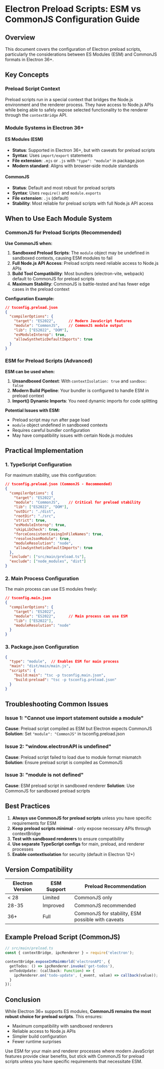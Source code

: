 # Electron Preload Scripts: ESM vs CommonJS Configuration Guide

## Overview
This document covers the configuration of Electron preload scripts, particularly the considerations between ES Modules (ESM) and CommonJS formats in Electron 36+.

## Key Concepts

### Preload Script Context
Preload scripts run in a special context that bridges the Node.js environment and the renderer process. They have access to Node.js APIs while being able to safely expose selected functionality to the renderer through the `contextBridge` API.

### Module Systems in Electron 36+

#### ES Modules (ESM)
- **Status**: Supported in Electron 36+, but with caveats for preload scripts
- **Syntax**: Uses `import/export` statements
- **File extension**: `.mjs` or `.js` with `"type": "module"` in package.json
- **Modern standard**: Aligns with browser-side module standards

#### CommonJS
- **Status**: Default and most robust for preload scripts
- **Syntax**: Uses `require()` and `module.exports`
- **File extension**: `.js` (default)
- **Stability**: Most reliable for preload scripts with full Node.js API access

## When to Use Each Module System

### CommonJS for Preload Scripts (Recommended)

**Use CommonJS when:**
1. **Sandboxed Preload Scripts**: The `module` object may be undefined in sandboxed contexts, causing ESM modules to fail
2. **Full Node.js API Access**: Preload scripts need reliable access to Node.js APIs
3. **Build Tool Compatibility**: Most bundlers (electron-vite, webpack) default to CommonJS for preload scripts
4. **Maximum Stability**: CommonJS is battle-tested and has fewer edge cases in the preload context

**Configuration Example:**
```json
// tsconfig.preload.json
{
  "compilerOptions": {
    "target": "ES2022",      // Modern JavaScript features
    "module": "CommonJS",    // CommonJS module output
    "lib": ["ES2022", "DOM"],
    "esModuleInterop": true,
    "allowSyntheticDefaultImports": true
  }
}
```

### ESM for Preload Scripts (Advanced)

**ESM can be used when:**
1. **Unsandboxed Context**: With `contextIsolation: true` and `sandbox: false`
2. **Modern Build Pipeline**: Your bundler is configured to handle ESM in preload context
3. **Import() Dynamic Imports**: You need dynamic imports for code splitting

**Potential Issues with ESM:**
- Preload script may run after page load
- `module` object undefined in sandboxed contexts
- Requires careful bundler configuration
- May have compatibility issues with certain Node.js modules

## Practical Implementation

### 1. TypeScript Configuration

For maximum stability, use this configuration:

```json
// tsconfig.preload.json (CommonJS - Recommended)
{
  "compilerOptions": {
    "target": "ES2022",
    "module": "CommonJS",    // Critical for preload stability
    "lib": ["ES2022", "DOM"],
    "outDir": "./dist",
    "rootDir": "./src",
    "strict": true,
    "esModuleInterop": true,
    "skipLibCheck": true,
    "forceConsistentCasingInFileNames": true,
    "resolveJsonModule": true,
    "moduleResolution": "node",
    "allowSyntheticDefaultImports": true
  },
  "include": ["src/main/preload.ts"],
  "exclude": ["node_modules", "dist"]
}
```

### 2. Main Process Configuration

The main process can use ES modules freely:

```json
// tsconfig.main.json
{
  "compilerOptions": {
    "target": "ES2022",
    "module": "ES2022",      // Main process can use ESM
    "lib": ["ES2022"],
    "moduleResolution": "node"
  }
}
```

### 3. Package.json Configuration

```json
{
  "type": "module",  // Enables ESM for main process
  "main": "dist/main/main.js",
  "scripts": {
    "build:main": "tsc -p tsconfig.main.json",
    "build:preload": "tsc -p tsconfig.preload.json"
  }
}
```

## Troubleshooting Common Issues

### Issue 1: "Cannot use import statement outside a module"
**Cause**: Preload script compiled as ESM but Electron expects CommonJS
**Solution**: Set `"module": "CommonJS"` in tsconfig.preload.json

### Issue 2: "window.electronAPI is undefined"
**Cause**: Preload script failed to load due to module format mismatch
**Solution**: Ensure preload script is compiled as CommonJS

### Issue 3: "module is not defined"
**Cause**: ESM preload script in sandboxed renderer
**Solution**: Use CommonJS for sandboxed preload scripts

## Best Practices

1. **Always use CommonJS for preload scripts** unless you have specific requirements for ESM
2. **Keep preload scripts minimal** - only expose necessary APIs through contextBridge
3. **Test with sandboxed renderers** to ensure compatibility
4. **Use separate TypeScript configs** for main, preload, and renderer processes
5. **Enable contextIsolation** for security (default in Electron 12+)

## Version Compatibility

| Electron Version | ESM Support | Preload Recommendation |
|-----------------|-------------|------------------------|
| < 28            | Limited     | CommonJS only          |
| 28-35           | Improved    | CommonJS recommended   |
| 36+             | Full        | CommonJS for stability, ESM possible with caveats |

## Example Preload Script (CommonJS)

```typescript
// src/main/preload.ts
const { contextBridge, ipcRenderer } = require('electron');

contextBridge.exposeInMainWorld('electronAPI', {
  getTodos: () => ipcRenderer.invoke('get-todos'),
  onTodoUpdate: (callback: Function) => {
    ipcRenderer.on('todo-update', (_event, value) => callback(value));
  }
});
```

## Conclusion

While Electron 36+ supports ES modules, **CommonJS remains the most robust choice for preload scripts**. This ensures:
- Maximum compatibility with sandboxed renderers
- Reliable access to Node.js APIs
- Simpler build configuration
- Fewer runtime surprises

Use ESM for your main and renderer processes where modern JavaScript features provide clear benefits, but stick with CommonJS for preload scripts unless you have specific requirements that necessitate ESM.